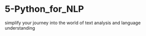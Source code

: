 # 5-Python_for_NLP
simplify your journey into the world of text analysis and language understanding
